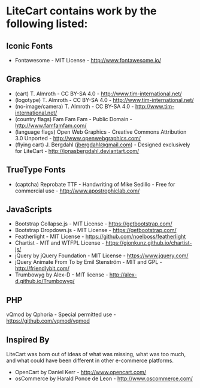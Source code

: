 LiteCart contains work by the following listed:
===============================================

Iconic Fonts
------------
* Fontawesome - MIT License - http://www.fontawesome.io/

Graphics
--------
* (cart) T. Almroth - CC BY-SA 4.0 - http://www.tim-international.net/
* (logotype) T. Almroth - CC BY-SA 4.0 - http://www.tim-international.net/
* (no-image/camera) T. Almroth - CC BY-SA 4.0 - http://www.tim-international.net/
* (country flags) Fam Fam Fam - Public Domain - http://www.famfamfam.com/
* (language flags) Open Web Graphics - Creative Commons Attribution 3.0 Unported - http://www.openwebgraphics.com/
* (flying cart) J. Bergdahl (jbergdahl@gmail.com) - Designed exclusively for LiteCart - http://jonasbergdahl.deviantart.com/

TrueType Fonts
--------------
* (captcha) Reprobate TTF - Handwriting of Mike Sedillo - Free for commercial use - http://www.apostrophiclab.com/

JavaScripts
-----------
* Bootstrap Collapse.js - MIT License - https://getbootstrap.com/
* Bootstrap Dropdown.js - MIT License - https://getbootstrap.com/
* Featherlight - MIT License - https://github.com/noelboss/featherlight
* Chartist - MIT and WTFPL License - https://gionkunz.github.io/chartist-js/
* jQuery by jQuery Foundation - MIT License - https://www.jquery.com/
* jQuery Animate From To by Emil Stenström - MIT and GPL - http://friendlybit.com/
* Trumbowyg by Alex-D - MIT license - http://alex-d.github.io/Trumbowyg/

PHP
---
vQmod by Qphoria - Special permitted use - https://github.com/vqmod/vqmod

Inspired By
-----------
LiteCart was born out of ideas of what was missing, what was too much, and what could have been different in other e-commerce platforms.

* OpenCart by Daniel Kerr - http://www.opencart.com/
* osCommerce by Harald Ponce de Leon - http://www.oscommerce.com/
